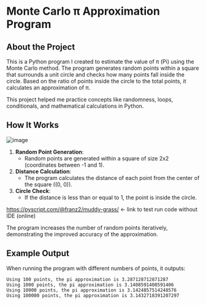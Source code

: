 # Monte Carlo π Approximation Program

## About the Project

This is a Python program I created to estimate the value of π (Pi) using the Monte Carlo method. The program generates random points within a square that surrounds a unit circle and checks how many points fall inside the circle. Based on the ratio of points inside the circle to the total points, it calculates an approximation of π.

This project helped me practice concepts like randomness, loops, conditionals, and mathematical calculations in Python.

## How It Works

![image](https://github.com/user-attachments/assets/43b6f9cc-5292-43dc-b8e9-871c9284ab55)


1. **Random Point Generation**:
   - Random points are generated within a square of size 2x2 (coordinates between -1 and 1).
2. **Distance Calculation**:
   - The program calculates the distance of each point from the center of the square \((0, 0)\).
3. **Circle Check**:
   - If the distance is less than or equal to 1, the point is inside the circle.

https://pyscript.com/@franz2/muddy-grass/  <- link to test run code without IDE (online)


The program increases the number of random points iteratively, demonstrating the improved accuracy of the approximation.

## Example Output

When running the program with different numbers of points, it outputs:

```plaintext
Using 100 points, the pi approximation is 3.287128712871287
Using 1000 points, the pi approximation is 3.1408591408591406
Using 10000 points, the pi approximation is 3.1424857514248576
Using 100000 points, the pi approximation is 3.1432718391207297




